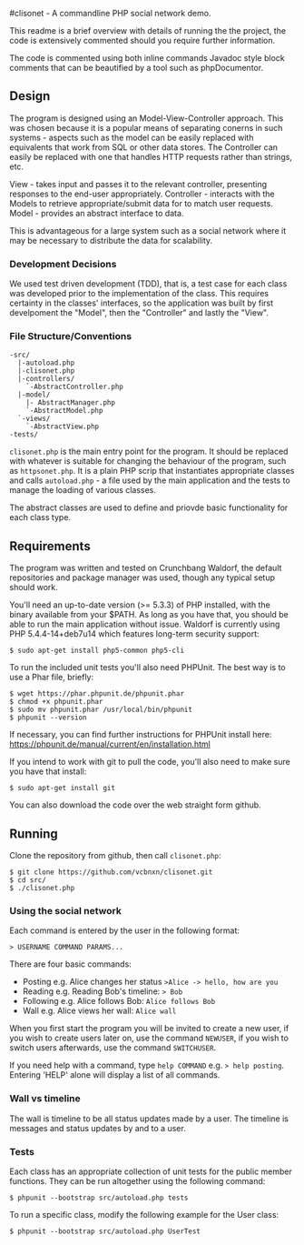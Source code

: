 #clisonet - A commandline PHP social network demo.

This readme is a brief overview with details of running the the project, the code is extensively commented should you require further information.

The code is commented using both inline commands Javadoc style block comments that can be beautified by a tool such as phpDocumentor.

## Design
The program is designed using an Model-View-Controller approach. This was chosen because it is a popular means of separating conerns in such systems - aspects such as the model can be easily replaced with equivalents that work from SQL or other data stores. The Controller can easily be replaced with one that handles HTTP requests rather than strings, etc.

View - takes input and passes it to the relevant controller, presenting responses to the end-user appropriately.
Controller - interacts with the Models to retrieve appropriate/submit data for to match user requests.
Model - provides an abstract interface to data.

This is advantageous for a large system such as a social network where it may be necessary to distribute the data for scalability.

### Development Decisions
We used test driven development (TDD), that is, a test case for each class was developed prior to the implementation of the class. This requires certainty in the classes' interfaces, so the application was built by first develpoment the "Model", then the "Controller" and lastly the "View".

### File Structure/Conventions
```
-src/
  |-autoload.php
  |-clisonet.php
  |-controllers/
	`-AbstractController.php
  |-model/
    |- AbstractManager.php
	`-AbstractModel.php
  `-views/
	`-AbstractView.php
-tests/
```

`clisonet.php` is the main entry point for the program. It should be replaced with whatever is suitable for changing the behaviour of the program, such as `httpsonet.php`. It is a plain PHP scrip that instantiates appropriate classes and calls `autoload.php` - a file used by the main application and the tests to manage the loading of various classes.

The abstract classes are used to define and priovde basic functionality for each class type.

## Requirements
The program was written and tested on Crunchbang Waldorf, the default repositories and package manager was used, though any typical setup should work.

You'll need an up-to-date version (>= 5.3.3) of PHP installed, with the binary available from your $PATH. As long as you have that, you should be able to run the main application without issue. Waldorf is currently using PHP 5.4.4-14+deb7u14 which features long-term security support:

	
	$ sudo apt-get install php5-common php5-cli
	

To run the included unit tests you'll also need PHPUnit. The best way is to use a Phar file, briefly:

	
	$ wget https://phar.phpunit.de/phpunit.phar
	$ chmod +x phpunit.phar
	$ sudo mv phpunit.phar /usr/local/bin/phpunit
	$ phpunit --version
	

If necessary, you can find further instructions for PHPUnit install here: https://phpunit.de/manual/current/en/installation.html

If you intend to work with git to pull the code, you'll also need to make sure you have that install:

	
	$ sudo apt-get install git
	
	
You can also download the code over the web straight form github.
	
## Running
Clone the repository from github, then call `clisonet.php`:

	
	$ git clone https://github.com/vcbnxn/clisonet.git
	$ cd src/
	$ ./clisonet.php
	

### Using the social network

Each command is entered by the user in the following format:

	
	> USERNAME COMMAND PARAMS...
	

There are four basic commands:
 * Posting e.g. Alice changes her status  `>Alice -> hello, how are you`
 * Reading e.g. Reading Bob's timeline: `> Bob` 
 * Following e.g. Alice follows Bob: `Alice follows Bob`
 * Wall e.g. Alice views her wall: `Alice wall`

When you first start the program you will be invited to create a new user, if you wish to create users later on, use the command `NEWUSER`, if you wish to switch users afterwards, use the command `SWITCHUSER`.
 
If you need help with a command, type `help COMMAND` e.g. `> help posting`. Entering 'HELP' alone will display a list of all commands.

### Wall vs timeline
The wall is timeline to be all status updates made by a user.
The timeline is messages and status updates by and to a user.

### Tests
Each class has an appropriate collection of unit tests for the public member functions. They can be run altogether using the following command:

	
	$ phpunit --bootstrap src/autoload.php tests
	
	
To run a specific class, modify the following example for the User class:

	
	$ phpunit --bootstrap src/autoload.php UserTest
	